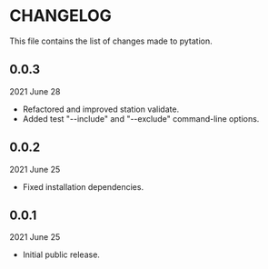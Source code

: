 
# CHANGELOG

This file contains the list of changes made to pytation.


## 0.0.3

2021 June 28

*   Refactored and improved station validate.
*   Added test "--include" and "--exclude" command-line options.


## 0.0.2

2021 June 25

*   Fixed installation dependencies.


## 0.0.1

2021 June 25

*   Initial public release.
